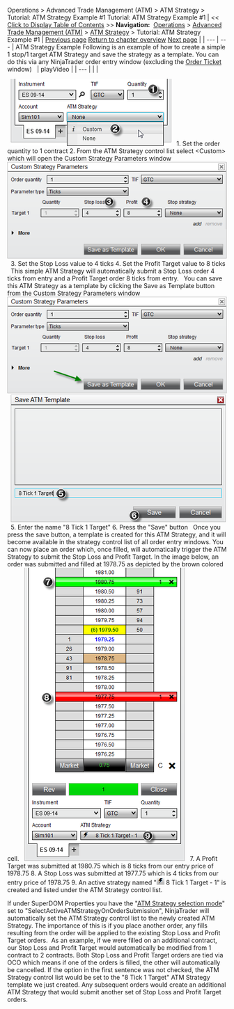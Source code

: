 ﻿
Operations \> Advanced Trade Management (ATM) \> ATM Strategy \> Tutorial: ATM Strategy Example \#1
Tutorial: ATM Strategy Example \#1
| \<\< [Click to Display Table of Contents](tutorial_atm_strategy_example_.md) \>\> **Navigation:**     [Operations](operations.md) \> [Advanced Trade Management (ATM)](advanced_trade_management_atm.md) \> [ATM Strategy](atm_strategy.md) \> Tutorial: ATM Strategy Example \#1 | [Previous page](manage_atm_strategy_templates.md) [Return to chapter overview](atm_strategy.md) [Next page](tutorial_atm_strategy_example2.md) |
| --- | --- |
ATM Strategy Example
Following is an example of how to create a simple 1 stop/1 target ATM Strategy and save the strategy as a template. You can do this via any NinjaTrader order entry window (excluding the [Order Ticket](order_ticket.md) window)
 
| playVideo |
| --- |
|  |

 
![ATM_26](atm_26.png)
 
1\. Set the order quantity to 1 contract
2\. From the ATM Strategy control list select \<Custom\> which will open the Custom Strategy Parameters window
 
![ATM_27](atm_27.png)
 
3\. Set the Stop Loss value to 4 ticks
4\. Set the Profit Target value to 8 ticks
 
This simple ATM Strategy will automatically submit a Stop Loss order 4 ticks from entry and a Profit Target order 8 ticks from entry.
 
You can save this ATM Strategy as a template by clicking the Save as Template button from the Custom Strategy Parameters window
 
![ATM_28](atm_28.png)
 
![ATM_29](atm_29.png)
 
5\. Enter the name "8 Tick 1 Target"
6\. Press the "Save" button
 
Once you press the save button, a template is created for this ATM Strategy, and it will become available in the strategy control list of all order entry windows. You can now place an order which, once filled, will automatically trigger the ATM Strategy to submit the Stop Loss and Profit Target. In the image below, an order was submitted and filled at 1978\.75 as depicted by the brown colored cell.
 
![ATM_30](atm_30.png)
 
7\. A Profit Target was submitted at 1980\.75 which is 8 ticks from our entry price of 1978\.75
8\. A Stop Loss was submitted at 1977\.75 which is 4 ticks from our entry price of 1978\.75
9\. An active strategy named "![active_atm](active_atm.png) 8 Tick 1 Target \- 1" is created and listed under the ATM Strategy control list.
   

If under SuperDOM Properties you have the "[ATM Strategy selection mode](atm_strategy_selection_mode.md)" set to "SelectActiveATMStrategyOnOrderSubmission", NinjaTrader will automatically set the ATM Strategy control list to the newly created ATM Strategy. The importance of this is if you place another order, any fills resulting from the order will be applied to the existing Stop Loss and Profit Target orders.  As an example, if we were filled on an additional contract, our Stop Loss and Profit Target would automatically be modified from 1 contract to 2 contracts. Both Stop Loss and Profit Target orders are tied via OCO which means if one of the orders is filled, the other will automatically be cancelled. If the option in the first sentence was not checked, the ATM Strategy control list would be set to the "8 Tick 1 Target" ATM Strategy template we just created. Any subsequent orders would create an additional ATM Strategy that would submit another set of Stop Loss and Profit Target orders.
